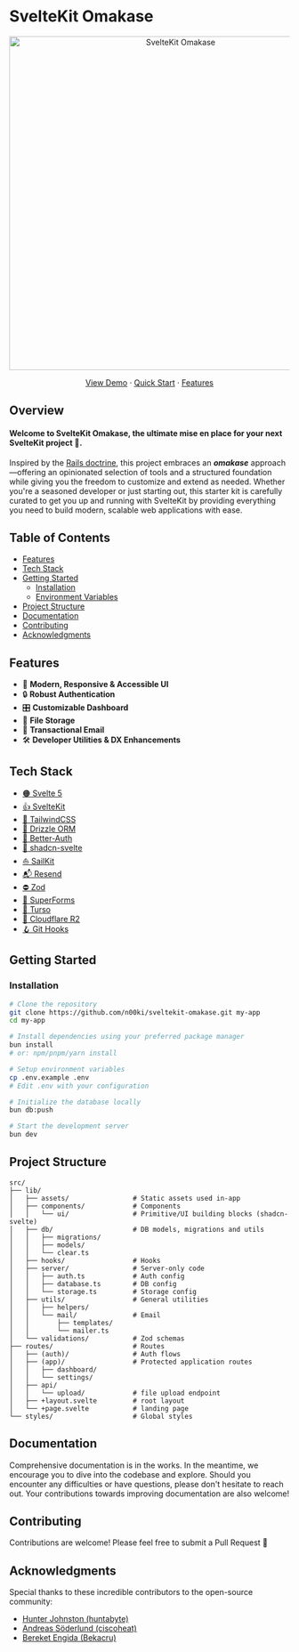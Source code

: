 # SvelteKit Omakase

<div align="center">
  <img src="https://res.cloudinary.com/nshemesh/image/upload/v1745329712/Sveltekit%20Omakase/meta_new.png" alt="SvelteKit Omakase" width="600">

<a href="https://demo.somakase.dev">View Demo</a> ·
<a href="#getting-started">Quick Start</a> ·
<a href="#features">Features</a>

</div>

## Overview

#### Welcome to SvelteKit Omakase, the ultimate mise en place for your next SvelteKit project 🚀.

Inspired by the [Rails doctrine](https://rubyonrails.org/doctrine#omakase), this project embraces an **_omakase_** approach—offering an opinionated selection of tools and a structured foundation while giving you the freedom to customize and extend as needed.
Whether you're a seasoned developer or just starting out, this starter kit is carefully curated to get you up and running with SvelteKit by providing everything you need to build modern, scalable web applications with ease.

## Table of Contents

- [Features](#features)
- [Tech Stack](#tech-stack)
- [Getting Started](#getting-started)
  - [Installation](#installation)
  - [Environment Variables](#environment-variables)
- [Project Structure](#project-structure)
- [Documentation](#documentation)
- [Contributing](#contributing)
- [Acknowledgments](#acknowledgments)

## Features

- 🎨 **Modern, Responsive & Accessible UI**
- 🔒 **Robust Authentication**
- 🎛️ **Customizable Dashboard**
- 📁 **File Storage**
- 📧 **Transactional Email**
- 🛠️ **Developer Utilities & DX Enhancements**

## Tech Stack

- [🟠 Svelte 5](https://svelte.dev/)
- [👍 SvelteKit](https://kit.svelte.dev/)
- [💨 TailwindCSS](https://tailwindcss.com/)
- [💾 Drizzle ORM](https://orm.drizzle.team/)
- [💂 Better-Auth](https://www.better-auth.com/)
- [🎨 shadcn-svelte](https://www.shadcn-svelte.com/)
- [⛵ SailKit](https://sailkit.xyz/)
- [📬 Resend](https://resend.com/)
- [⛔ Zod](https://zod.dev/)
- [📄 SuperForms](https://superforms.rocks/)
- [🐂 Turso](https://turso.tech/)
- [📁 Cloudflare R2](https://www.cloudflare.com/r2/)
- [🪝 Git Hooks](https://github.com/toplenboren/simple-git-hooks)

## Getting Started

### Installation

```bash
# Clone the repository
git clone https://github.com/n00ki/sveltekit-omakase.git my-app
cd my-app

# Install dependencies using your preferred package manager
bun install
# or: npm/pnpm/yarn install

# Setup environment variables
cp .env.example .env
# Edit .env with your configuration

# Initialize the database locally
bun db:push

# Start the development server
bun dev
```

## Project Structure

```
src/
├── lib/
│   ├── assets/                # Static assets used in-app
│   ├── components/            # Components
│   │   └── ui/                # Primitive/UI building blocks (shadcn-svelte)
│   ├── db/                    # DB models, migrations and utils
│   │   ├── migrations/
│   │   ├── models/
│   │   └── clear.ts
│   ├── hooks/                 # Hooks
│   ├── server/                # Server-only code
│   │   ├── auth.ts            # Auth config
│   │   ├── database.ts        # DB config
│   │   └── storage.ts         # Storage config
│   ├── utils/                 # General utilities
│   │   ├── helpers/
│   │   └── mail/              # Email
│   │       ├── templates/
│   │       └── mailer.ts
│   └── validations/           # Zod schemas
├── routes/                    # Routes
│   ├── (auth)/                # Auth flows
│   ├── (app)/                 # Protected application routes
│   │   ├── dashboard/
│   │   └── settings/
│   ├── api/
│   │   └── upload/            # file upload endpoint
│   ├── +layout.svelte         # root layout
│   └── +page.svelte           # landing page
└── styles/                    # Global styles
```

## Documentation

Comprehensive documentation is in the works. In the meantime, we encourage you to dive into the codebase and explore. Should you encounter any difficulties or have questions, please don't hesitate to reach out. Your contributions towards improving documentation are also welcome!

## Contributing

Contributions are welcome! Please feel free to submit a Pull Request 💪

## Acknowledgments

Special thanks to these incredible contributors to the open-source community:

- [Hunter Johnston (huntabyte)](https://github.com/huntabyte)
- [Andreas Söderlund (ciscoheat)](https://github.com/ciscoheat)
- [Bereket Engida (Bekacru)](https://github.com/Bekacru)
